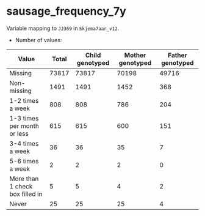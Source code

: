 # sausage_frequency_7y
Variable mapping to `JJ369` in `Skjema7aar_v12`.
- Number of values:

| Value | Total | Child genotyped | Mother genotyped | Father genotyped |
| ----- | ----- | --------------- | ---------------- | ---------------- |
| Missing | 73817 | 73817 | 70198 | 49716 |
| Non-missing | 1491 | 1491 | 1452 | 368 |
| 1-2 times a week | 808 | 808 | 786 |204 |
| 1-3 times per month or less | 615 | 615 | 600 |151 |
| 3-4 times a week | 36 | 36 | 35 |7 |
| 5-6 times a week | 2 | 2 | 2 |0 |
| More than 1 check box filled in | 5 | 5 | 4 |2 |
| Never | 25 | 25 | 25 |4 |



